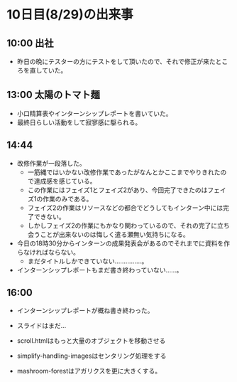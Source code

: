 10日目(8/29)の出来事
===

10:00 出社
---


- 昨日の晩にテスターの方にテストをして頂いたので、それで修正が来たところを直していた。


13:00 太陽のトマト麺
---


- 小口精算表やインターンシップレポートを書いていた。
- 最終日らしい活動をして寂寥感に駆られる。


14:44
---

- 改修作業が一段落した。
	- 一筋縄ではいかない改修作業であったがなんとかここまでやりきれたので達成感を感じている。
	- この作業にはフェイズ1とフェイズ2があり、今回完了できたのはフェイズ1の作業のみである。
	- フェイズ2の作業はリソースなどの都合でどうしてもインターン中には完了できない。
	- しかしフェイズ2の作業にもかなり関わっているので、それの完了に立ち会うことが出来ないのは悔しく遣る瀬無い気持ちになる。
- 今日の18時30分からインターンの成果発表会があるのでそれまでに資料を作らなければならない。
	- まだタイトルしかできていない……………。
- インターンシップレポートもまだ書き終わっていない……。


16:00
---

- インターンシップレポートが概ね書き終わった。
- スライドはまだ…


- scroll.htmlはもっと大量のオブジェクトを移動させる
- simplify-handling-imagesはセンタリング処理をする
- mashroom-forestはアガリクスを更に大きくする。

